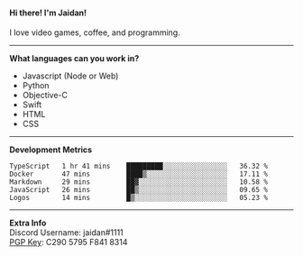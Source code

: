 #### Hi there! I'm Jaidan!
I love video games, coffee, and programming.

---
**What languages can you work in?**<br>
- Javascript (Node or Web)
- Python
- Objective-C
- Swift
- HTML
- CSS

---
**Development Metrics**<br>
<!--START_SECTION:waka-->
```text
TypeScript   1 hr 41 mins    █████████░░░░░░░░░░░░░░░░   36.32 % 
Docker       47 mins         ████▒░░░░░░░░░░░░░░░░░░░░   17.11 % 
Markdown     29 mins         ██▓░░░░░░░░░░░░░░░░░░░░░░   10.58 % 
JavaScript   26 mins         ██▒░░░░░░░░░░░░░░░░░░░░░░   09.65 % 
Logos        14 mins         █▒░░░░░░░░░░░░░░░░░░░░░░░   05.23 % 
```
<!--END_SECTION:waka-->

---
**Extra Info**<br>
Discord Username: jaidan#1111  
[PGP Key](https://keybase.io/monotrix/pgp_keys.asc): C290 5795 F841 8314
